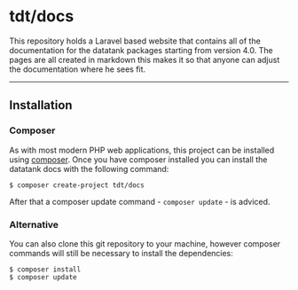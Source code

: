 # tdt/docs

This repository holds a Laravel based website that contains all of the documentation for the datatank packages starting from version 4.0.
The pages are all created in markdown this makes it so that anyone can adjust the documentation where he sees fit.

- - -

## Installation

### Composer

As with most modern PHP web applications, this project can be installed using [composer](http://getcomposer.org/download). Once you have composer installed you can install the datatank docs with the following command:

    $ composer create-project tdt/docs

After that a composer update command - `composer update` - is adviced.

### Alternative

You can also clone this git repository to your machine, however composer commands will still be necessary to install the dependencies:

    $ composer install
    $ composer update